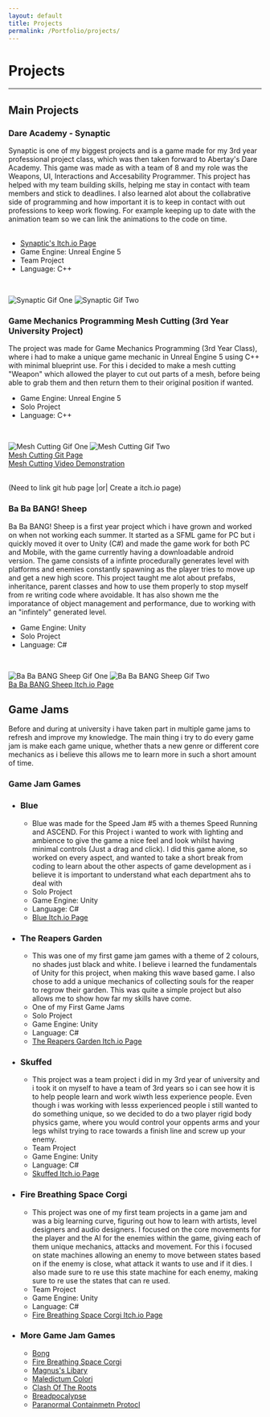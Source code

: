 ```yaml
---
layout: default
title: Projects
permalink: /Portfolio/projects/
---
```


# Projects
---
## Main Projects

### Dare Academy - Synaptic
Synaptic is one of my biggest projects and is a game made for my 3rd year professional project class, which was then taken forward to Abertay's Dare Academy. This game was made as with a team of 8 and my role was the Weapons, UI, Interactions and Accesability Programmer. This project has helped with my team building skills, helping me stay in contact with team members and stick to deadlines. I also learned alot about the collabrative side of programming and how important it is to keep in contact with out professions to keep work flowing. For example keeping up to date with the animation team so we can link the animations to the code on time.
<br/>
<br/>

- [Synaptic's Itch.io Page](https://bonny-bandits.itch.io/synaptic)
- Game Engine: Unreal Engine 5
- Team Project
- Language: C++

  
<br/>

![Synaptic Gif One](Assets/SynapticOne.gif)
![Synaptic Gif Two](Assets/SynapticTwo.gif)

### Game Mechanics Programming Mesh Cutting (3rd Year University Project)


The project was made for Game Mechanics Programming (3rd Year Class), where i had to make a unique game mechanic in Unreal Engine 5 using C++ with minimal blueprint use. For this i decided to make a mesh cutting "Weapon" which allowed the player to cut out parts of a mesh, before being able to grab them and then return them to their original position if wanted.
<br/>
- Game Engine: Unreal Engine 5
- Solo Project
- Language: C++
<br/>

![Mesh Cutting Gif One](Assets/MeshCuttingOne.gif)
![Mesh Cutting Gif Two](Assets/MeshCuttingTwo.gif)
<br/>
[Mesh Cutting Git Page](https://github.com/AONIEX/MeshCuttingWORKING)
<br/>
[Mesh Cutting Video Demonstration](https://www.youtube.com/watch?v=rBjXFgnGRYU)


<br/>
(Need to link git hub page |or| Create a itch.io page)

 
### Ba Ba BANG! Sheep
Ba Ba BANG! Sheep is a first year project which i have grown and worked on when not working each summer. It started as a SFML game for PC but i quickly moved it over to Unity (C#) and made the game work for both PC and Mobile, with the game currently having a downloadable android version. The game consists of a infinte procedurally generates level with platforms and enemies constantly spawning as the player tries to move up and get a new high score. This project taught me alot about prefabs, inheritance, parent classes and how to use them properly to stop myself from re writing code where avoidable. It has also shown me the imporatance of object management and performance, due to working with an "infintely" generated level.
<br/>
- Game Engine: Unity
- Solo Project
- Language: C#
<br/>

![Ba Ba BANG Sheep Gif One](Assets/BangOne.gif)
![Ba Ba BANG Sheep Gif Two](Assets/BangTwo.gif)
<br/>
[Ba Ba BANG Sheep Itch.io Page](https://alex-onions.itch.io/ba-ba-bang-sheep)
<br/>



## Game Jams
Before and during at university i have taken part in multiple game jams to refresh and improve my knowledge. The main thing i try to do every game jam is make each game unique, whether thats a new genre or different core mechanics as i believe this allows me to learn more in such a short amount of time.

### Game Jam Games
- ### Blue
 
  - Blue was made for the Speed Jam #5 with a themes Speed Running and ASCEND. For this Project i wanted to work with lighting and ambience to give the game a nice feel and look whilst having minimal controls (Just a drag and click). I did this game alone, so worked on every aspect, and wanted to take a short break from coding to learn about the other aspects of game development as i believe it is important to understand what each department ahs to deal with
  -  Solo Project
  - Game Engine: Unity
  - Language: C#
  - [Blue Itch.io Page](https://alex-onions.itch.io/blue)

- ### The Reapers Garden
  - This was one of my first game jam games with a theme of 2 colours, no shades just black and white. I believe i learned the fundamentals of Unity for this project, when making this wave based game. I also chose to add a unique mechanics of collecting souls for the reaper to regrow their garden. This was quite a simple project but also allows me to show how far my skills have come.
  - One of my First Game Jams
  - Solo Project
  - Game Engine: Unity
  - Language: C#
  - [The Reapers Garden Itch.io Page](https://alex-onions.itch.io/the-reapers-garden)

- ### Skuffed
  - This project was a team project i did in my 3rd year of university and i took it on myself to have a team of 3rd years so i can see how it is to help people learn and work wiwth less experience people. Even though i was working with lesss experienced people i still wanted to do something unique, so we decided to do a two player rigid body physics game, where you would control your oppents arms and your legs whilst trying to race towards a finish line and screw up your enemy.
  - Team Project
  - Game Engine: Unity
  - Language: C#
  - [Skuffed Itch.io Page](https://alex-onions.itch.io/skuffed)

- ### Fire Breathing Space Corgi
  - This project was one of my first team projects in a game jam and was a big learning curve, figuring out how to learn with artists, level designers and audio designers. I focused on the core movements for the player and the AI for the enemies within the game, giving each of them unique mechanics, attacks and movement. For this i focused on state machines allowing an enemy to move between states based on if the enemy is close, what attack it wants to use and if it dies. I also made sure to re use this state machine for each enemy, making sure to re use the states that can re used.
  - Team Project
  - Game Engine: Unity
  - Language: C#
  - [Fire Breathing Space Corgi Itch.io Page](https://alex-onions.itch.io/fire-breathing-space-corgi)
 
- ### More Game Jam Games
  - [Bong](https://alex-onions.itch.io/bong)
  - [Fire Breathing Space Corgi](https://alex-onions.itch.io/fire-breathing-space-corgi)
  - [Magnus's Libary](https://alex-onions.itch.io/magnuss-libary)
  - [Maledictum Colori](https://alex-onions.itch.io/maledictum-colori)
  - [Clash Of The Roots](https://alex-onions.itch.io/clash-of-the-roots)
  - [Breadpocalypse](https://park66.itch.io/brotc)
  - [Paranormal Containmetn Protocl](https://park66.itch.io/paraconpro) 
